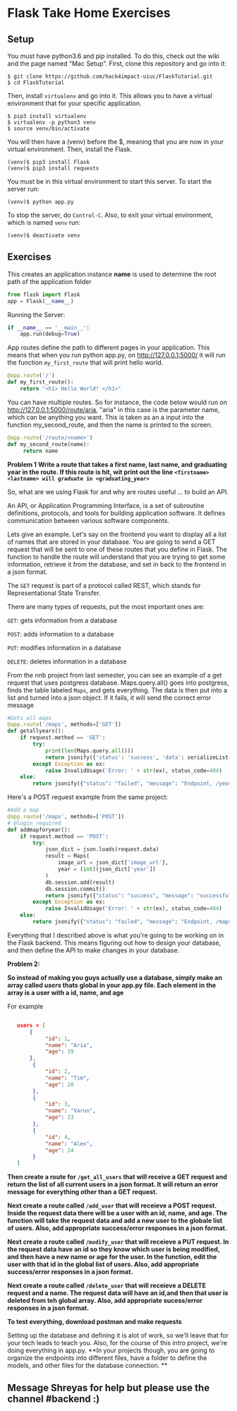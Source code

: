 # Flask Take Home Exercises

## Setup
You must have python3.6 and pip installed. To do this, check out the wiki and the page named "Mac Setup".
First, clone this repository and go into it:
```
$ git clone https://github.com/hack4impact-uiuc/FlaskTutorial.git
$ cd FlaskTutorial
```
Then, install `virtualenv` and go into it. This allows you to have a virtual environment that for your specific application. 
```
$ pip3 install virtualenv
$ virtualenv -p python3 venv
$ source venv/bin/activate
```
You will then have a (venv) before the $, meaning that you are now in your virtual environment. Then, install the Flask.
```
(venv)$ pip3 install Flask
(venv)$ pip3 install requests
```
You must be in this virtual environment to start this server. To start the server run:
```
(venv)$ python app.py
```
To stop the server, do `Control-C`. Also, to exit your virtual environment, which is named `venv` run:
```
(venv)$ deactivate venv 
```

## Exercises
This creates an application instance
__name__ is used to determine the root path of the application folder

```python
from flask import Flask
app = Flask(__name__)
```

Running the Server:

```python
if __name__ == '__main__':
	app.run(debug=True)
```

App routes define the path to different pages in your application. This means that when you run python app.py, on http://127.0.0.1:5000/ it will run the function `my_first_route` that will print hello world. 
```python
@app.route('/')
def my_first_route():
	return "<h1> Hello World! </h1>"
```
You can have multiple routes. So for instance, the code below would run on http://127.0.0.1:5000/route/aria,
"aria" in this case is the parameter name, which can be anything you want. This is taken as an a input into the function my_second_route, and then the name is printed to the screen. 

```python
@app.route('/route/<name>')
def my_second_route(name):
     return name
```

**Problem 1**
**Write a route that takes a first name, last name, and graduating year in the route. If this route is hit, wit print out the line `<firstname> <lastname> will graduate in <graduating_year>`**


So, what are we using Flask for and why are routes useful ... to build an API.

An API, or Application Programming Interface, is a set of subroutine definitions, protocols, and tools for building application software. It defines communication between various software components. 

Lets give an example. Let's say on the frontend you want to display all a list of names that are stored in your database. You are going to send a GET request that will be sent to one of these routes that you define in Flask. The function to handle the route will understand that you are trying to get some information, retrieve it from the database, and set in back to the frontend in a json format. 


The `GET` request is part of a protocol called REST, which stands for Representational State Transfer. 

There are many types of requests, put the most important ones are: 

`GET`: gets information from a database

`POST`: adds information to a database

`PUT`: modifies information in a database

`DELETE`: deletes information in a database

From the nnb project from last semester, you can see an example of a get request that uses postgress database. Maps.query.all() goes into postgress, finds the table labeled `Maps`, and gets everything. The data is then put into a list and turned into a json object. If it fails, it will send the correct error message
```python
#Gets all maps
@app.route('/maps', methods=['GET'])
def getallyears():
    if request.method == 'GET':
        try:
            print(len(Maps.query.all()))
            return jsonify({'status': 'success', 'data': serializeList((Maps.query.all()))})
        except Exception as ex:
            raise InvalidUsage('Error: ' + str(ex), status_code=404)
    else:
        return jsonify({"status": "failed", "message": "Endpoint, /years, needs a GET request"})
```

Here's a POST request example from the same project: 
```python
#Add a map
@app.route('/maps', methods=['POST'])
# @login_required
def addmapforyear():
    if request.method == 'POST':
        try:
            json_dict = json.loads(request.data)
            result = Maps(
                image_url = json_dict['image_url'],
                year = (int)(json_dict['year'])
            )
            db.session.add(result)
            db.session.commit()
            return jsonify({"status": "success", "message": "successfully added maps and year"})
        except Exception as ex:
            raise InvalidUsage('Error: ' + str(ex), status_code=404)
    else:
        return jsonify({"status": "failed", "message": "Endpoint, /maps, needs a GET or POST request"})
```

Everything that I described above is what you're going to be working on in the Flask backend. This means figuring out how to design your database, and then define the API to make changes in your database. 



**Problem 2:**

**So instead of making you guys actually use a database, simply make an array called *users* thats global in your app.py file. Each element in the array is a user with a id, name, and age**

For example 
```json

   users = [
       {
            "id": 1,
            "name": "Aria", 
            "age": 19
       }, 
        {
            "id": 2,
            "name": "Tim", 
            "age": 20
        }, 
        {
            "id": 3,
            "name": "Varun", 
            "age": 23
        }, 
        {
            "id": 4,
            "name": "Alex", 
            "age": 24
        } 
   ] 
```

**Then create a route for `/get_all_users` that will receive a GET request and return the list of all current users in a json format. It will return an error message for everything other than a GET request.**

**Next create a route called `/add_user` that will receieve a POST request. Inside the request data there will be a user with an id, name, and age. The function will take the request data and add a new user to the globale list of users. Also, add appropriate success/error responses in a json format.**

**Next create a route called `/modify_user` that will receieve a PUT request. In the request data have an id so they know which user is being modified, and then have a new name or age for the user. In the function, edit the user with that id in the global list of users. Also, add appropriate success/error responses in a json format.**

**Next create a route called `/delete_user` that will receieve a DELETE request and a name. The request data will have an id,and then that user is deleted from teh global array. Also, add appropriate sucess/error responses in a json format.**

**To test everything, download postman and make requests**

Setting up the database and defining it is alot of work, so we'll leave that for your tech leads to teach you. Also, for the course of this intro project, we're doing everything in app.py. **In your projects though, you are going to organize the endpoints into different files, have a folder to define the models, and other files for the database connection. **


## Message Shreyas for help but please use the channel #backend :)

